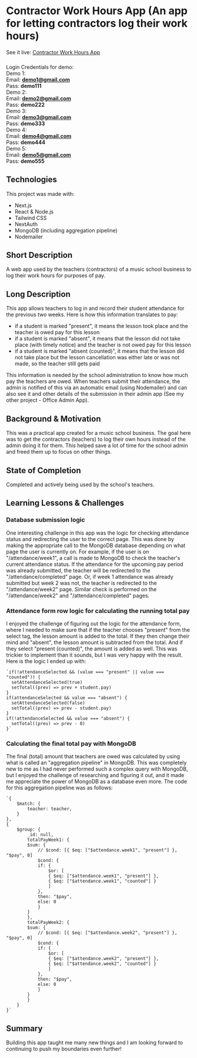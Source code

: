 # Contractor Work Hours App (An app for letting contractors log their work hours)

See it live: [Contractor Work Hours App](https://dcam-staff-next-demo.vercel.app/)  

###
Login Credentials for demo:  
Demo 1:  
Email: **demo1@gmail.com**  
Pass: **demo111**  
Demo 2:  
Email: **demo2@gmail.com**  
Pass: **demo222**  
Demo 3:  
Email: **demo3@gmail.com**  
Pass: **demo333**  
Demo 4:    
Email: **demo4@gmail.com**  
Pass: **demo444**  
Demo 5:  
Email: **demo5@gmail.com**  
Pass: **demo555**

## Technologies
This project was made with:
* Next.js
* React & Node.js
* Tailwind CSS
* NextAuth
* MongoDB (including aggregation pipeline)
* Nodemailer

## Short Description
A web app used by the teachers (contractors) of a music school business to log their work hours for purposes of pay.

## Long Description
This app allows teachers to log in and record their student attendance for the previous two weeks. Here is how this information translates to pay:  
* if a student is marked "present", it means the lesson took place and the teacher is owed pay for this lesson
* if a student is marked "absent", it means that the lesson did not take place (with timely notice) and the teacher is not owed pay for this lesson
* if a student is marked "absent (counted)", it means that the lesson did not take place but the lesson cancellation was either late or was not made, so the teacher still gets paid  

This information is needed by the school administration to know how much pay the teachers are owed. When teachers submit their attendance, the admin is notified of this via an automatic email (using Nodemailer) and can also see it and other details of the submission in their admin app (See my other project - Office Admin App).

## Background & Motivation
This was a practical app created for a music school business. The goal here was to get the contractors (teachers) to log their own hours instead of the admin doing it for them. This helped save a lot of time for the school admin and freed them up to focus on other things.

## State of Completion
Completed and actively being used by the school's teachers.

## Learning Lessons & Challenges
### Database submission logic
One interesting challenge in this app was the logic for checking attendance status and redirecting the user to the correct page. This was done by making the appropriate call to the MongoDB database depending on what page the user is currently on. For example, if the user is on "/attendance/week1", a call is made to MongoDB to check the teacher's current attendance status. If the attendance for the upcoming pay period was already submitted, the teacher will be redirected to the "/attendance/completed" page. Or, if week 1 attendance was already submitted but week 2 was not, the teacher is redirected to the "/attendance/week2" page. Similar check is performed on the "/attendance/week2" and "/attendance/completed" pages.

### Attendance form row logic for calculating the running total pay
I enjoyed the challenge of figuring out the logic for the attendance form, where I needed to make sure that if the teacher chooses "present" from the select tag, the lesson amount is added to the total. If they then change their mind and "absent", the lesson amount is subtracted from the total. And if they select "present (counted)", the amount is added as well. This was trickier to implement than it sounds, but I was very happy with the result. Here is the logic I ended up with:  

    `if(!attendanceSelected && (value === "present" || value === "counted")) {
      setAttendanceSelected(true)
      setTotal((prev) => prev + student.pay)
    }
    if(attendanceSelected && value === "absent") {
      setAttendanceSelected(false)
      setTotal((prev) => prev - student.pay)
    }
    if(!attendanceSelected && value === "absent") {
      setTotal((prev) => prev - 0)
    }`

### Calculating the final total pay with MongoDB
The final (total) amount that teachers are owed was calculated by using what is called an "aggregation pipeline" in MongoDB. This was completely new to me as I had never performed such a complex query with MongoDB, but I enjoyed the challenge of researching and figuring it out, and it made me appreciate the power of MongoDB as a database even more. The code for this aggregation pipeline was as follows:

    `{
        $match: {
            teacher: teacher,
        }
    },
    {
        $group: {
            _id: null,
            totalPayWeek1: {
            $sum: {
                // $cond: [{ $eq: ["$attendance.week1", "present"] }, "$pay", 0]
                $cond: {
                if: {
                    $or: [
                    { $eq: ["$attendance.week1", "present"] },
                    { $eq: ["$attendance.week1", "counted"] }
                    ]
                },
                then: "$pay",
                else: 0
                }
            }
            },
            totalPayWeek2: {
            $sum: {
                // $cond: [{ $eq: ["$attendance.week2", "present"] }, "$pay", 0]
                $cond: {
                if: {
                    $or: [
                    { $eq: ["$attendance.week2", "present"] },
                    { $eq: ["$attendance.week2", "counted"] }
                    ]
                },
                then: "$pay",
                else: 0
                }
            }
            }
        }
    }`


## Summary
Building this app taught me many new things and I am looking forward to continuing to push my boundaries even further!